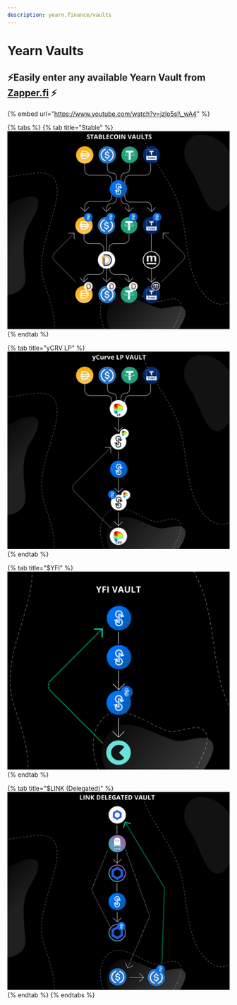 ```yaml
---
description: yearn.finance/vaults
---
```


# Yearn Vaults

## ⚡️Easily enter any available Yearn Vault from [Zapper.fi](https://zapper.fi) ⚡️

{% embed url="https://www.youtube.com/watch?v=jzlo5sl\_wA4" %}

{% tabs %}
{% tab title="Stable" %}
![](../../.gitbook/assets/stable-vaults.png)
{% endtab %}

{% tab title="yCRV LP" %}
![](../../.gitbook/assets/ycrv-vault.png)
{% endtab %}

{% tab title="$YFI" %}
![](../../.gitbook/assets/yfi-vault%20%281%29.png)
{% endtab %}

{% tab title="$LINK \(Delegated\)" %}
![](../../.gitbook/assets/link-vault%20%283%29.png)
{% endtab %}
{% endtabs %}

